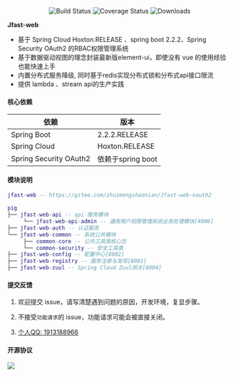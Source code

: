 <p align="center">
  <img src="https://img.shields.io/badge/Avue-2.1.0-green.svg" alt="Build Status">
  <img src="https://img.shields.io/badge/Spring%20Cloud-Hoxton.RELEASE-blue.svg" alt="Coverage Status">
  <img src="https://img.shields.io/badge/Spring%20Boot-2.2.2.RELEASE-blue.svg" alt="Downloads">
</p>
 
**Jfast-web**   
   
- 基于 Spring Cloud Hoxton.RELEASE 、spring boot 2.2.2、Spring Security OAuth2 的RBAC权限管理系统  
- 基于数据驱动视图的理念封装最新版element-ui，即使没有 vue 的使用经验也能快速上手    
- 内置分布式服务降级, 同时基于redis实现分布式锁和分布式api接口限流
- 提供 lambda 、stream api的生产实践   

#### 核心依赖 


依赖 | 版本
---|---
Spring Boot |  2.2.2.RELEASE  
Spring Cloud | Hoxton.RELEASE    
Spring Security OAuth2 | 依赖于spring boot

#### 模块说明
```lua
jfast-web -- https://gitee.com/zhuimengshaonian/Jfast-web-oauth2

pig
├── jfast-web-api -- api 服务模块
     └── jfast-web-api-admin -- 通用用户权限管理系统业务处理模块[4000]
├── jfast-web-auth -- 认证服务
└── jfast-web-common -- 系统公共模块 
     ├── common-core -- 公共工具类核心包
     └── common-security -- 安全工具类
├── jfast-web-config -- 配置中心[8002]
├── jfast-web-registry -- 服务注册与发现[8001]
├── jfast-web-zuul -- Spring Cloud Zuul网关[8004]	 
```

#### 提交反馈

1. 欢迎提交 issue，请写清楚遇到问题的原因，开发环境，复显步骤。

2. 不接受`功能请求`的 issue，功能请求可能会被直接关闭。  
  
3. <a target="_blank" href="http://wpa.qq.com/msgrd?v=3&uin=1913188966&site=qq&menu=yes"> 个人QQ: 1913188966</a>

#### 开源协议


![](https://images.gitee.com/uploads/images/2019/0330/065147_e07bc645_410595.png)

